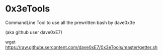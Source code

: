 # 0x3eTools

CommandLine Tool to use all the prewritten bash by dave0x3e

(aka github user dave0xE7)

wget https://raw.githubusercontent.com/dave0xE7/0x3eTools/master/getter.sh